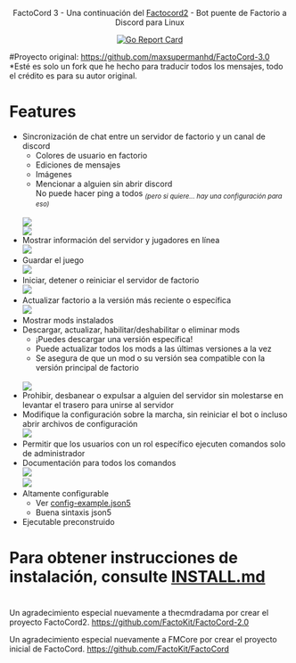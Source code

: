<p align="center">FactoCord 3 - Una continuación del <a href="https://github.com/thecmdradama/FactoCord-2.0">Factocord2</a> - Bot puente de Factorio a Discord para Linux</p>
<p align="center">
<a href="https://goreportcard.com/report/github.com/thecmdradama/FactoCord-2.0"><img src="https://goreportcard.com/badge/github.com/thecmdradama/FactoCord-2.0" alt="Go Report Card"></a>
</p>

#Proyecto original: https://github.com/maxsupermanhd/FactoCord-3.0
*Esté es solo un fork que he hecho para traducir todos los mensajes, todo el crédito es para su autor original.

# Features
* Sincronización de chat entre un servidor de factorio y un canal de discord
    * Colores de usuario en factorio
    * Ediciones de mensajes
    * Imágenes
    * Mencionar a alguien sin abrir discord<br>
      No puede hacer ping a todos _<sub>(pero si quiere... hay una configuración para eso)</sub>_
   <br>
   <img src="https://i.imgur.com/35pRKPl.png"/><br>
   <img src="https://i.imgur.com/O92ehgL.png"/>
 * Mostrar información del servidor y jugadores en línea<br>
    <img src="https://i.imgur.com/3UMODTO.png"/>
  * Guardar el juego<br>
    <img src="https://i.imgur.com/vqUWhMq.png"/>
  * Iniciar, detener o reiniciar el servidor de factorio<br>
    <img src="https://i.imgur.com/rtHYHeQ.png"/>
  * Actualizar factorio a la versión más reciente o específica<br>
    <img src="https://i.imgur.com/R7yu78Z.gif"/>
  * Mostrar mods instalados
  * Descargar, actualizar, habilitar/deshabilitar o eliminar mods
    * ¡Puedes descargar una versión específica!
    * Puede actualizar todos los mods a las últimas versiones a la vez
    * Se asegura de que un mod o su versión sea compatible con la versión principal de factorio
    <br>
    <img src="https://i.imgur.com/LM111dY.gif"/>
  * Prohibir, desbanear o expulsar a alguien del servidor sin molestarse en levantar el trasero para unirse al servidor
  * Modifique la configuración sobre la marcha, sin reiniciar el bot o incluso abrir archivos de configuración
    <br>
    <img src="https://i.imgur.com/dTZgRKu.png"/>
  * Permitir que los usuarios con un rol específico ejecuten comandos solo de administrador
  * Documentación para todos los comandos
    <br>
    <img src="https://i.imgur.com/miNV86C.png"/><br>
    <img src="https://i.imgur.com/WfUG4qE.png"/>
  * Altamente configurable
    * Ver [config-example.json5](config-example.json5)
    * Buena sintaxis json5
  * Ejecutable preconstruido

# Para obtener instrucciones de instalación, consulte [INSTALL.md](https://github.com/rhodwulf/FactoCord-3.0/blob/master/INSTALL.md)

#

Un agradecimiento especial nuevamente a thecmdradama por crear el proyecto FactoCord2. https://github.com/FactoKit/FactoCord-2.0

Un agradecimiento especial nuevamente a FMCore por crear el proyecto inicial de FactoCord. https://github.com/FactoKit/FactoCord
